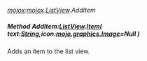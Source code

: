 _[mojox](../../modules/mojox/mojox-module.md):[mojox](../../modules/mojox/mojox-module.md).[ListView](../../modules/mojox/mojox-listview.md).AddItem_
##### Method AddItem:[ListView](../../modules/mojox/mojox-listview.md).[Item](../../modules/mojox/mojox-listview-item.md)( text:[String](../../modules/wonkey/wonkey-types-string.md),icon:[mojo.graphics.Image](../../modules/mojo/mojo-graphics-image.md)=Null )
Adds an item to the list view.

